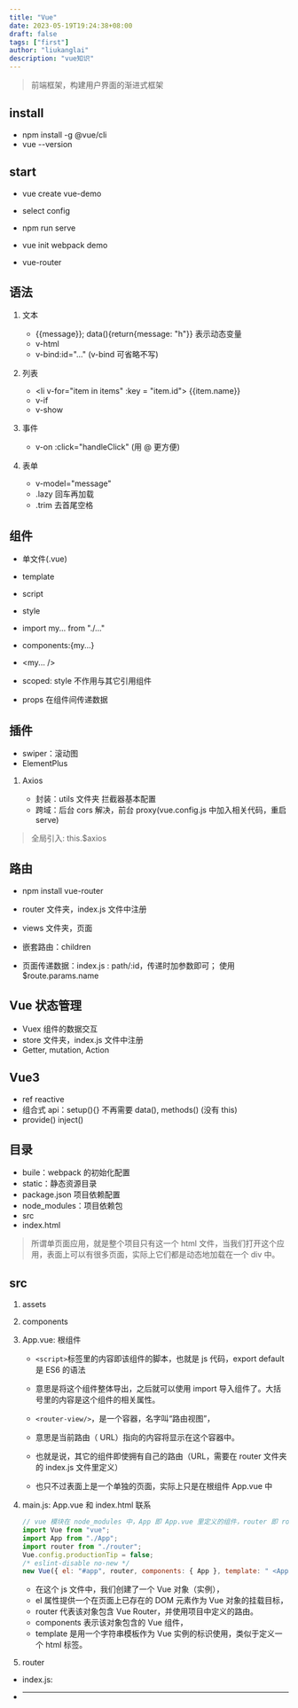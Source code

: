 ```yaml
---
title: "Vue"
date: 2023-05-19T19:24:38+08:00
draft: false
tags: ["first"]
author: "liukanglai"
description: "vue知识"
---
```


> 前端框架，构建用户界面的渐进式框架

## install

- npm install -g @vue/cli
- vue --version

## start

- vue create vue-demo
- select config
- npm run serve

- vue init webpack demo
- vue-router

## 语法

1. 文本

   - {{message}}; data(){return{message: "h"}} 表示动态变量
   - v-html
   - v-bind:id="..." (v-bind 可省略不写)

1. 列表

   - \<li v-for="item in items" :key = "item.id"> {{item.name}}
   - v-if
   - v-show

1. 事件

   - v-on :click="handleClick" (用 @ 更方便)

1. 表单

   - v-model="message"
   - .lazy 回车再加载
   - .trim 去首尾空格

## 组件

- 单文件(.vue)
- template
- script
- style
- import my... from "./..."
- components:{my...}
- \<my... />
- scoped: style 不作用与其它引用组件

- props 在组件间传递数据

## 插件

- swiper：滚动图
- ElementPlus

1. Axios

   - 封装：utils 文件夹 拦截器基本配置
   - 跨域：后台 cors 解决，前台 proxy(vue.config.js 中加入相关代码，重启 serve)

> 全局引入: this.$axios

## 路由

- npm install vue-router
- router 文件夹，index.js 文件中注册
- views 文件夹，页面
- 嵌套路由：children

- 页面传递数据：index.js : path/:id，传递时加参数即可； 使用 $route.params.name

## Vue 状态管理

- Vuex 组件的数据交互
- store 文件夹，index.js 文件中注册
- Getter, mutation, Action

## Vue3

- ref reactive
- 组合式 api：setup(){} 不再需要 data(), methods() (没有 this)
- provide() inject()

## 目录

- buile：webpack 的初始化配置
- static：静态资源目录
- package.json 项目依赖配置
- node_modules：项目依赖包
- src
- index.html

> 所谓单页面应用，就是整个项目只有这一个 html 文件，当我们打开这个应用，表面上可以有很多页面，实际上它们都是动态地加载在一个 div 中。

## src

1. assets
1. components
1. App.vue: 根组件

   - `<script>`标签里的内容即该组件的脚本，也就是 js 代码，export default 是 ES6 的语法
   - 意思是将这个组件整体导出，之后就可以使用 import 导入组件了。大括号里的内容是这个组件的相关属性。

   - `<router-view/>`，是一个容器，名字叫“路由视图”，
   - 意思是当前路由（ URL）指向的内容将显示在这个容器中。
   - 也就是说，其它的组件即使拥有自己的路由（URL，需要在 router 文件夹的 index.js 文件里定义）
   - 也只不过表面上是一个单独的页面，实际上只是在根组件 App.vue 中

1. main.js: App.vue 和 index.html 联系

   ```javascript
   // vue 模块在 node_modules 中，App 即 App.vue 里定义的组件，router 即 router 文件夹里定义的路由
   import Vue from "vue";
   import App from "./App";
   import router from "./router";
   Vue.config.productionTip = false;
   /* eslint-disable no-new */
   new Vue({ el: "#app", router, components: { App }, template: " <App /> " });
   ```

   - 在这个 js 文件中，我们创建了一个 Vue 对象（实例），
   - el 属性提供一个在页面上已存在的 DOM 元素作为 Vue 对象的挂载目标，
   - router 代表该对象包含 Vue Router，并使用项目中定义的路由。
   - components 表示该对象包含的 Vue 组件，
   - template 是用一个字符串模板作为 Vue 实例的标识使用，类似于定义一个 html 标签。

1. router

- index.js:
- ***
